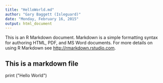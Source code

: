 ```yaml
---
title: "HelloWorld.md"
author: "Gary Baggett (Isleguard)"
date: "Monday, February 16, 2015"
output: html_document
---
```


This is an R Markdown document. Markdown is a simple formatting syntax for authoring HTML, PDF, and MS Word documents. For more details on using R Markdown see <http://rmarkdown.rstudio.com>.


##    This is a markdown file
print ("Hello World")
